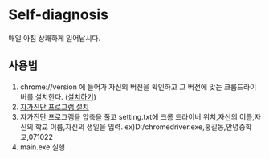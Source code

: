 # Self-diagnosis
매일 아침 상쾌하게 일어납시다.

## 사용법
1. chrome://version 에 들어가 자신의 버전을 확인하고 그 버전에 맞는 크롬드라이버를 설치한다. ([설치하기](https://sites.google.com/a/chromium.org/chromedriver/downloads))
2. [자가진단 프로그램 설치](https://github.com/1-EXON/Self-diagnosis/releases/download/v1.1/file.zip)
2. 자가진단 프로그램을 압축을 풀고 setting.txt에 크롬 드라이버 위치,자신의 이름,자신의 학교 이름,자신의 생일을 입력.
ex)D:/chromedriver.exe,홍길동,안녕중학교,071022
3. main.exe 실행

